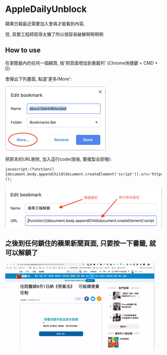 # AppleDailyUnblock

蘋果日報最近需要加入會員才能看到內容,

但, 其實工程師寫得太懶了所以很容易破解啊啊啊啊


## How to use

在瀏覽器內的任何一個網頁, 按'把頁面增加到書籤列' (Chrome快捷鍵 = CMD + D)

會彈出下列畫面, 點選'更多/More':

<img src="img1.png" width="324" height="206" />

把原本的URL刪除, 加入這行code(很長, 要複製全部喔):

```
javascript:(function(){document.body.appendChild(document.createElement('script')).src='https://dl.dropbox.com/s/hnft3zhxjfd099i/unblock.js';})();
```

<img src="img2.png" width="514" height="136" />



## 之後到任何鎖住的蘋果新聞頁面, 只要按一下書籤, 就可以解鎖了

<img src="demo.gif" />
